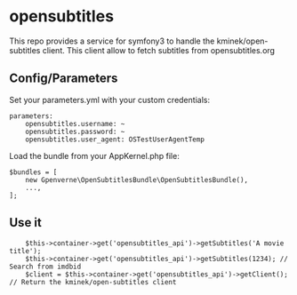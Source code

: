 # opensubtitles
This repo provides a service for symfony3 to handle the kminek/open-subtitles client.
This client allow to fetch subtitles from opensubtitles.org

## Config/Parameters
Set your parameters.yml with your custom credentials:
```
parameters:
    opensubtitles.username: ~
    opensubtitles.password: ~
    opensubtitles.user_agent: OSTestUserAgentTemp
```

Load the bundle from your AppKernel.php file:
```
$bundles = [
    new Gpenverne\OpenSubtitlesBundle\OpenSubtitlesBundle(),
    ...,
];
```

## Use it
```
    $this->container->get('opensubtitles_api')->getSubtitles('A movie title');
    $this->container->get('opensubtitles_api')->getSubtitles(1234); // Search from imdbid
    $client = $this->container->get('opensubtitles_api')->getClient(); // Return the kminek/open-subtitles client
```
